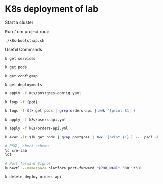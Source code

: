 # K8s deployment of lab

Start a cluster

Run from project root:
```
./k8s-bootstrap.sh
```


Useful Commands
```bash
k get services

k get pods

k get configmap

k get deployments

k apply -f k8s/postgres-config.yaml

k logs -f {pod} 

k logs -f $(k get pods | grep orders-api | awk '{print $1}')

k apply -f k8s/users-api.yml

k apply -f k8s/orders-api.yml

k exec -it $(k get pods | grep postgres | awk '{print $1}') --  psql -h localhost -U morpheus --password -p 5432 sre-lab

# PSQL, check schema
\c sre-lab
\dt

# Port forward Signoz
kubectl --namespace platform port-forward "$POD_NAME" 3301:3301

k delete deploy orders-api
```